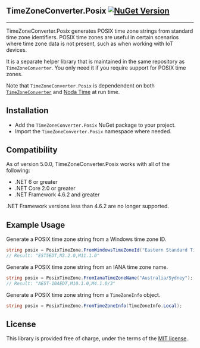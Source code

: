 ## TimeZoneConverter.Posix  [![NuGet Version](https://img.shields.io/nuget/v/TimeZoneConverter.Posix.svg?style=flat)](https://www.nuget.org/packages/TimeZoneConverter.Posix/)

--------------------------------

TimeZoneConverter.Posix generates POSIX time zone strings from standard time zone identifiers.  POSIX time zones are useful in certain scenarios where time zone data is not present, such as when working with IoT devices.

It is a separate helper library that is maintained in the same repository as `TimeZoneConverter`.  You only need it if you require support for POSIX time zones.

Note that `TimeZoneConverter.Posix` is dependendent on both [`TimeZoneConverter`][1] and [Noda Time][2] at run time.

## Installation

- Add the `TimeZoneConverter.Posix` NuGet package to your project.
- Import the `TimeZoneConverter.Posix` namespace where needed.

## Compatibility

As of version 5.0.0, TimeZoneConverter.Posix works with all of the following:

- .NET 6 or greater
- .NET Core 2.0 or greater
- .NET Framework 4.6.2 and greater

.NET Framework versions less than 4.6.2 are no longer supported.

## Example Usage

Generate a POSIX time zone string from a Windows time zone ID.

```csharp
string posix = PosixTimeZone.FromWindowsTimeZoneId("Eastern Standard Time");
// Result: "EST5EDT,M3.2.0,M11.1.0"
```

Generate a POSIX time zone string from an IANA time zone name.

```csharp
string posix = PosixTimeZone.FromIanaTimeZoneName("Australia/Sydney");
// Result: "AEST-10AEDT,M10.1.0,M4.1.0/3"
```

Generate a POSIX time zone string from a `TimeZoneInfo` object.

```csharp
string posix = PosixTimeZone.FromTimeZoneInfo(TimeZoneInfo.Local);
```

## License

This library is provided free of charge, under the terms of the [MIT license][3].

[1]: https://github.com/mattjohnsonpint/TimeZoneConverter
[2]: https://nodatime.org
[3]: https://github.com/mattjohnsonpint/TimeZoneConverter/blob/main/LICENSE.txt
